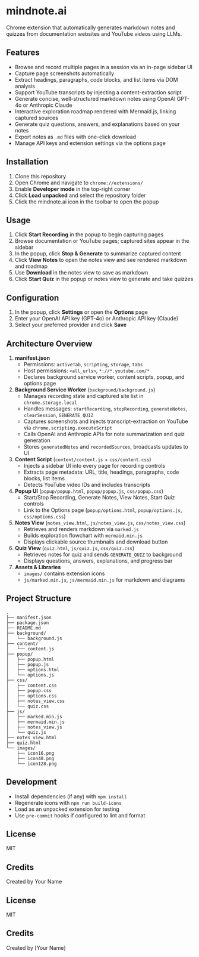 # mindnote.ai

Chrome extension that automatically generates markdown notes and quizzes from documentation websites and YouTube videos using LLMs.

## Features

- Browse and record multiple pages in a session via an in-page sidebar UI  
- Capture page screenshots automatically  
- Extract headings, paragraphs, code blocks, and list items via DOM analysis  
- Support YouTube transcripts by injecting a content-extraction script  
- Generate concise, well-structured markdown notes using OpenAI GPT-4o or Anthropic Claude  
- Interactive exploration roadmap rendered with Mermaid.js, linking captured sources  
- Generate quiz questions, answers, and explanations based on your notes  
- Export notes as `.md` files with one-click download  
- Manage API keys and extension settings via the options page

## Installation

1. Clone this repository  
2. Open Chrome and navigate to `chrome://extensions/`  
3. Enable **Developer mode** in the top-right corner  
4. Click **Load unpacked** and select the repository folder  
5. Click the mindnote.ai icon in the toolbar to open the popup

## Usage

1. Click **Start Recording** in the popup to begin capturing pages  
2. Browse documentation or YouTube pages; captured sites appear in the sidebar  
3. In the popup, click **Stop & Generate** to summarize captured content  
4. Click **View Notes** to open the notes view and see rendered markdown and roadmap  
5. Use **Download** in the notes view to save as markdown  
6. Click **Start Quiz** in the popup or notes view to generate and take quizzes

## Configuration

1. In the popup, click **Settings** or open the **Options** page  
2. Enter your OpenAI API key (GPT-4o) or Anthropic API key (Claude)  
3. Select your preferred provider and click **Save**

## Architecture Overview

1. **manifest.json**  
   - Permissions: `activeTab`, `scripting`, `storage`, `tabs`  
   - Host permissions: `<all_urls>`, `*://*.youtube.com/*`  
   - Declares background service worker, content scripts, popup, and options page  
2. **Background Service Worker** (`background/background.js`)  
   - Manages recording state and captured site list in `chrome.storage.local`  
   - Handles messages: `startRecording`, `stopRecording`, `generateNotes`, `clearSession`, `GENERATE_QUIZ`  
   - Captures screenshots and injects transcript-extraction on YouTube via `chrome.scripting.executeScript`  
   - Calls OpenAI and Anthropic APIs for note summarization and quiz generation  
   - Stores `generatedNotes` and `recordedSources`, broadcasts updates to UI  
3. **Content Script** (`content/content.js` + `css/content.css`)  
   - Injects a sidebar UI into every page for recording controls  
   - Extracts page metadata: URL, title, headings, paragraphs, code blocks, list items  
   - Detects YouTube video IDs and includes transcripts  
4. **Popup UI** (`popup/popup.html`, `popup/popup.js`, `css/popup.css`)  
   - Start/Stop Recording, Generate Notes, View Notes, Start Quiz controls  
   - Link to the Options page (`popup/options.html`, `popup/options.js`, `css/options.css`)  
5. **Notes View** (`notes_view.html`, `js/notes_view.js`, `css/notes_view.css`)  
   - Retrieves and renders markdown via `marked.js`  
   - Builds exploration flowchart with `mermaid.min.js`  
   - Displays clickable source thumbnails and download button  
6. **Quiz View** (`quiz.html`, `js/quiz.js`, `css/quiz.css`)  
   - Retrieves notes for quiz and sends `GENERATE_QUIZ` to background  
   - Displays questions, answers, explanations, and progress bar  
7. **Assets & Libraries**  
   - `images/` contains extension icons  
   - `js/marked.min.js`, `js/mermaid.min.js` for markdown and diagrams

## Project Structure

```
.  
├── manifest.json
├── package.json
├── README.md
├── background/
│   └── background.js
├── content/
│   └── content.js
├── popup/
│   ├── popup.html
│   ├── popup.js
│   ├── options.html
│   └── options.js
├── css/
│   ├── content.css
│   ├── popup.css
│   ├── options.css
│   ├── notes_view.css
│   └── quiz.css
├── js/
│   ├── marked.min.js
│   ├── mermaid.min.js
│   ├── notes_view.js
│   └── quiz.js
├── notes_view.html
├── quiz.html
└── images/
    ├── icon16.png
    ├── icon48.png
    └── icon128.png
```

## Development

- Install dependencies (if any) with `npm install`  
- Regenerate icons with `npm run build-icons`  
- Load as an unpacked extension for testing  
- Use `pre-commit` hooks if configured to lint and format

## License

MIT

## Credits

Created by Your Name

## License

MIT

## Credits

Created by [Your Name]
